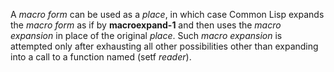  



A *macro form* can be used as a *place*, in which case Common Lisp expands the *macro form* as if by **macroexpand-1** and then uses the *macro expansion* in place of the original *place*. Such *macro expansion* is attempted only after exhausting all other possibilities other than expanding into a call to a function named (setf *reader*). 



